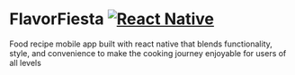 # FlavorFiesta     [![React Native](https://img.shields.io/badge/React_Native-61DAFB?style=for-the-badge&logo=react&logoColor=white)](https://reactnative.dev/)
Food recipe mobile app built with react native that blends functionality, style, and convenience to make the cooking journey enjoyable for users of all levels